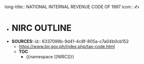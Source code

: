 long-title:: NATIONAL INTERNAL REVENUE CODE OF 1997
icon:: ✍️

- # NIRC OUTLINE
- **SOURCES:**
  id:: 6337099b-9d41-4c8f-805a-c7a04b0cb152
	- https://www.bir.gov.ph/index.php/tax-code.html
	- **TOC**
		- {{namespace [[NIRC]]}}